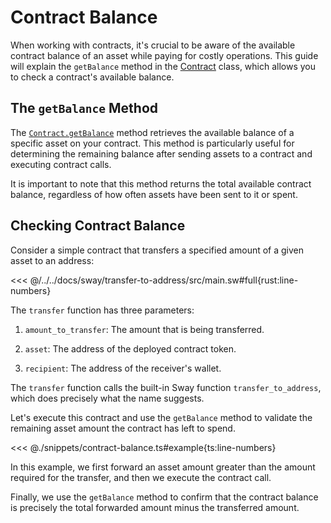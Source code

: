 # Contract Balance

When working with contracts, it's crucial to be aware of the available contract balance of an asset while paying for costly operations. This guide will explain the `getBalance` method in the [Contract](../../api/Program/Contract.md) class, which allows you to check a contract's available balance.

## The `getBalance` Method

The [`Contract.getBalance`](../../api/Program/Contract.md#getbalance) method retrieves the available balance of a specific asset on your contract. This method is particularly useful for determining the remaining balance after sending assets to a contract and executing contract calls.

It is important to note that this method returns the total available contract balance, regardless of how often assets have been sent to it or spent.

## Checking Contract Balance

Consider a simple contract that transfers a specified amount of a given asset to an address:

<<< @/../../docs/sway/transfer-to-address/src/main.sw#full{rust:line-numbers}

The `transfer` function has three parameters:

1. `amount_to_transfer`: The amount that is being transferred.

2. `asset`: The address of the deployed contract token.

3. `recipient`: The address of the receiver's wallet.

The `transfer` function calls the built-in Sway function `transfer_to_address`, which does precisely what the name suggests.

Let's execute this contract and use the `getBalance` method to validate the remaining asset amount the contract has left to spend.

<<< @./snippets/contract-balance.ts#example{ts:line-numbers}

In this example, we first forward an asset amount greater than the amount required for the transfer, and then we execute the contract call.

Finally, we use the `getBalance` method to confirm that the contract balance is precisely the total forwarded amount minus the transferred amount.
